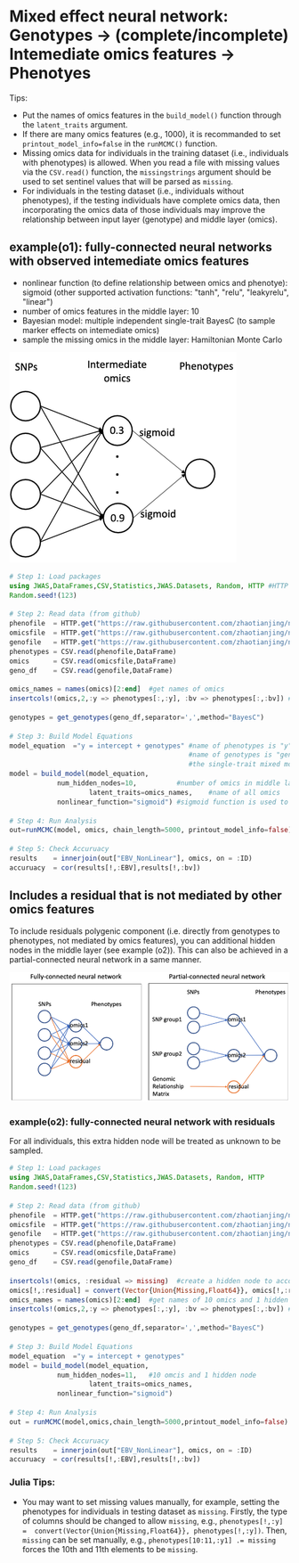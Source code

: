 # Mixed effect neural network: Genotypes -> (complete/incomplete) Intemediate omics features -> Phenotyes

Tips:
* Put the names of omics features in the `build_model()` function through the `latent_traits` argument.
* If there are many omics features (e.g., 1000), it is recommanded to set `printout_model_info=false` in the `runMCMC()` function.
* Missing omics data for individuals in the training dataset (i.e., individuals with phenotypes) is allowed. When you read a file with missing values via the `CSV.read()` function, the `missingstrings` argument should be used to set sentinel values that will be parsed as `missing`.
* For individuals in the testing dataset (i.e., individuals without phenotypes), if the testing individuals have complete omics data, then incorporating the omics data of those individuals may improve the relationship between input layer (genotype) and middle layer (omics).


## example(o1): fully-connected neural networks with observed intemediate omics features
* nonlinear function (to define relationship between omics and phenotye): sigmoid (other supported activation functions: "tanh", "relu", "leakyrelu", "linear")
* number of omics features in the middle layer: 10
* Bayesian model: multiple independent single-trait BayesC (to sample marker effects on intemediate omics)
* sample the missing omics in the middle layer: Hamiltonian Monte Carlo

![](https://github.com/zhaotianjing/figures/blob/main/part3_example.png)

```julia
# Step 1: Load packages
using JWAS,DataFrames,CSV,Statistics,JWAS.Datasets, Random, HTTP #HTTP to download demo data from github
Random.seed!(123)

# Step 2: Read data (from github)
phenofile  = HTTP.get("https://raw.githubusercontent.com/zhaotianjing/nnmm_doc/main/data_simulation/y.csv").body
omicsfile  = HTTP.get("https://raw.githubusercontent.com/zhaotianjing/nnmm_doc/main/data_simulation/omics.csv").body
genofile   = HTTP.get("https://raw.githubusercontent.com/zhaotianjing/nnmm_doc/main/data_simulation/geno_n100_p200.csv").body
phenotypes = CSV.read(phenofile,DataFrame)
omics      = CSV.read(omicsfile,DataFrame)
geno_df    = CSV.read(genofile,DataFrame)

omics_names = names(omics)[2:end]  #get names of omics
insertcols!(omics,2,:y => phenotypes[:,:y], :bv => phenotypes[:,:bv]) #phenotype and omics should be in the same dataframe

genotypes = get_genotypes(geno_df,separator=',',method="BayesC")

# Step 3: Build Model Equations
model_equation  ="y = intercept + genotypes" #name of phenotypes is "y"
                                             #name of genotypes is "genotypes" (user-defined in the previous step)
                                             #the single-trait mixed model used between input and each omics is: omics = intercept + genotypes
model = build_model(model_equation,
		    num_hidden_nodes=10,          #number of omics in middle layer is 3
                    latent_traits=omics_names,    #name of all omics
		    nonlinear_function="sigmoid") #sigmoid function is used to approximate relationship between omics and phenotypes

# Step 4: Run Analysis
out=runMCMC(model, omics, chain_length=5000, printout_model_info=false);

# Step 5: Check Accuruacy
results    = innerjoin(out["EBV_NonLinear"], omics, on = :ID)
accuruacy  = cor(results[!,:EBV],results[!,:bv])
```

<!---
sigmoid:0.816; linear:0.798,original:0.771, noomics-linear: 0.770, noomics-sigmoid: 0.753
-->


## Includes a residual that is not mediated by other omics features
To include residuals polygenic component (i.e. directly from genotypes to phenotypes, not mediated by omics features), you can additional hidden nodes in the middle layer (see example (o2)). This can also be achieved in a partial-connected neural network in a same manner.

![](https://github.com/zhaotianjing/figures/blob/main/wiki_omics_residual.png)


### example(o2): fully-connected neural network with residuals

For all individuals, this extra hidden node will be treated as unknown to be sampled.

```julia
# Step 1: Load packages
using JWAS,DataFrames,CSV,Statistics,JWAS.Datasets, Random, HTTP 
Random.seed!(123)

# Step 2: Read data (from github)
phenofile  = HTTP.get("https://raw.githubusercontent.com/zhaotianjing/nnmm_doc/main/data_simulation/y.csv").body
omicsfile  = HTTP.get("https://raw.githubusercontent.com/zhaotianjing/nnmm_doc/main/data_simulation/omics.csv").body
genofile   = HTTP.get("https://raw.githubusercontent.com/zhaotianjing/nnmm_doc/main/data_simulation/geno_n100_p200.csv").body
phenotypes = CSV.read(phenofile,DataFrame)
omics      = CSV.read(omicsfile,DataFrame)
geno_df    = CSV.read(genofile,DataFrame)

insertcols!(omics, :residual => missing)  #create a hidden node to account for residuals
omics[!,:residual] = convert(Vector{Union{Missing,Float64}}, omics[!,:residual]) #transform the datatype is required for Julia
omics_names = names(omics)[2:end]  #get names of 10 omics and 1 hidden node
insertcols!(omics,2,:y => phenotypes[:,:y], :bv => phenotypes[:,:bv]) #phenotype and omics should be in the same dataframe

genotypes = get_genotypes(geno_df,separator=',',method="BayesC")

# Step 3: Build Model Equations
model_equation  ="y = intercept + genotypes" 
model = build_model(model_equation,
		    num_hidden_nodes=11,   #10 omcis and 1 hidden node
                    latent_traits=omics_names,
		    nonlinear_function="sigmoid")

# Step 4: Run Analysis
out = runMCMC(model,omics,chain_length=5000,printout_model_info=false)

# Step 5: Check Accuruacy
results    = innerjoin(out["EBV_NonLinear"], omics, on = :ID)
accuruacy  = cor(results[!,:EBV],results[!,:bv])
```


### Julia Tips:
* You may want to set missing values manually, for example, setting the phenotypes for individuals in testing dataset as `missing`. Firstly, the type of  columns should be changed to allow `missing`, e.g., `phenotypes[!,:y] =  convert(Vector{Union{Missing,Float64}}, phenotypes[!,:y])`. Then, `missing` can be set manually, e.g., `phenotypes[10:11,:y1] .= missing` forces the 10th and 11th elements to be `missing`.
